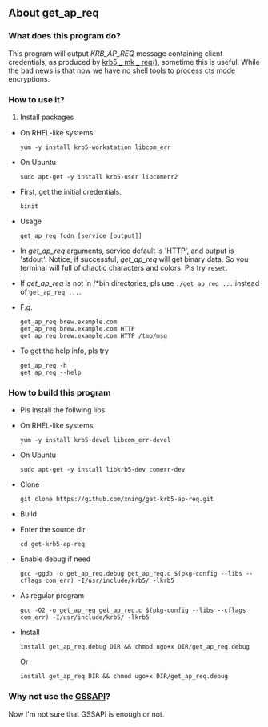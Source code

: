 ## About get\_ap\_req

### What does this program do?

This program will output *KRB\_AP\_REQ* message containing client credentials, as
produced by [krb5 _ mk _ req()](http://web.mit.edu/kerberos/krb5-latest/doc/appdev/refs/api/krb5_mk_req.html), sometime this is useful.
While the bad news is that now we have no shell tools to process cts mode encryptions.

### How to use it?

1. Install packages

 - On RHEL-like systems
 
    `yum -y install krb5-workstation libcom_err`

 - On Ubuntu

    `sudo apt-get -y install krb5-user libcomerr2`  

- First, get the initial credentials.

    `kinit`  

- Usage

    `get_ap_req fqdn [service [output]]`

- In *get\_ap\_req* arguments, service default is 'HTTP', and output is 'stdout'. Notice, if successful, *get\_ap\_req* will get binary data.
  So you terminal will full of chaotic characters and colors. Pls try `reset`.

- If *get\_ap\_req* is not in /*bin directories, pls use `./get_ap_req ...` instead of `get_ap_req ...`.

- F.g.

     `get_ap_req brew.example.com`  
     `get_ap_req brew.example.com HTTP`  
     `get_ap_req brew.example.com HTTP /tmp/msg`

- To get the help info, pls try

    `get_ap_req -h`  
    `get_ap_req --help`  

### How to build this program

- Pls install the follwing libs

 - On RHEL-like systems

    `yum -y install krb5-devel libcom_err-devel`

 - On Ubuntu

     `sudo apt-get -y install libkrb5-dev comerr-dev`

- Clone

     `git clone https://github.com/xning/get-krb5-ap-req.git`
  
- Build

 - Enter the source dir
 
      `cd get-krb5-ap-req`

 - Enable debug if need

    `gcc -ggdb -o get_ap_req.debug get_ap_req.c $(pkg-config --libs --cflags com_err) -I/usr/include/krb5/ -lkrb5`
    
 - As regular program
 
    `gcc -O2 -o get_ap_req get_ap_req.c $(pkg-config --libs --cflags com_err) -I/usr/include/krb5/ -lkrb5`
    
 - Install

    `install get_ap_req.debug DIR && chmod ugo+x DIR/get_ap_req.debug`

    Or

    `install get_ap_req DIR && chmod ugo+x DIR/get_ap_req.debug`

### Why not use the [GSSAPI](http://en.wikipedia.org/wiki/GSSAPI)?

Now I'm not sure that GSSAPI is enough or not.
